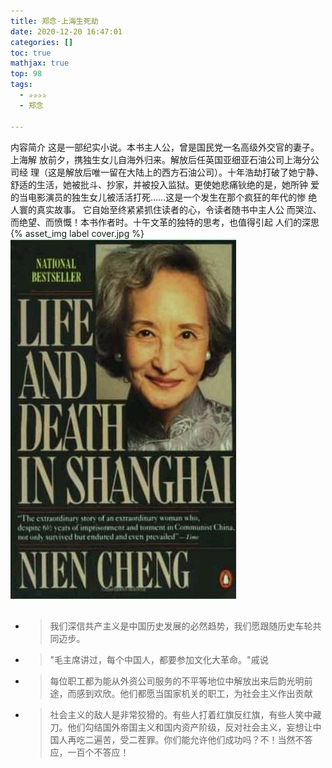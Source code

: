 ```yaml
---
title: 郑念-上海生死劫
date: 2020-12-20 16:47:01
categories: []
toc: true
mathjax: true
top: 98
tags: 
  - ✰✰✰✰
  - 郑念

---
```


内容简介
这是一部纪实小说。本书主人公，曾是国民党一名高级外交官的妻子。上海解
放前夕，携独生女儿自海外归来。解放后任英国亚细亚石油公司上海分公司经
理（这是解放后唯一留在大陆上的西方石油公司）。十年浩劫打破了她宁静、
舒适的生活，她被批斗、抄家，并被投入监狱。更使她悲痛钬绝的是，她所钟
爱的当电影演员的独生女儿被活活打死……这是一个发生在那个疯狂的年代的惨
绝人寰的真实故事。   它自始至终紧紧抓住读者的心，令读者随书中主人公
而哭泣、而绝望、而愤慨！本书作者时。十午文革的独特的思考，也值得引起
人们的深思
{% asset_img label cover.jpg %}
![](郑念-上海生死劫/cover.jpg)
<!-- more -->

## 

- > 我们深信共产主义是中国历史发展的必然趋势，我们愿跟随历史车轮共同迈步。

- > "毛主席讲过，每个中国人，都要参加文化大革命。"戚说

- > 每位职工都为能从外资公司服务的不平等地位中解放出来后韵光明前途，而感到欢欣。他们都愿当国家机关的职工，为社会主义作出贡献

- > 社会主义的敌人是非常狡猾的。有些人打着红旗反红旗，有些人笑中藏刀。他们勾结国外帝国主义和国内资产阶级，反对社会主义，妄想让中国人再吃二遍苦，受二茬罪。你们能允许他们成功吗？不！当然不答应，一百个不答应！


